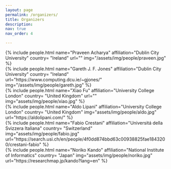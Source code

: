 ```yaml
---
layout: page
permalink: /organizers/
title: Organizers
description:
nav: true
nav_order: 4

---
```

  <div class="col-sm-8">
    <div class="row projects pt-1 pb-1">
      <div class="col-sm-4">
          {% include people.html name="Praveen Acharya" affiliation="Dublin City University" country= "Ireland" url="" img="/assets/img/people/praveen.jpg" %}
      </div>
      <div class="col-sm-4">
        {% include people.html name="Gareth J. F. Jones" affiliation="Dublin City University" country= "Ireland" url="https://www.computing.dcu.ie/~gjones/" img="/assets/img/people/gareth.jpg" %}
      </div>
      <div class="col-sm-4">
          {% include people.html name="Xiao Fu" affiliation="University College London" country= "United Kingdom" url="" img="assets/img/people/xiao.jpg" %}
      </div>
      <div class="w-100"></div>
      <div class="col-sm-4">
        {% include people.html name="Aldo Lipani" affiliation="University College London"  country= "United Kingdom" img="assets/img/people/aldo.jpg" url="https://aldolipani.com/" %}
      </div>
      <div class="col-sm-4">
        {% include people.html name="Fabio Crestani" affiliation="Universitá della Svizzera Italiana"  country= "Switzerland" img="assets/img/people/fabio.jpg" url="https://search.usi.ch/en/people/4f0dd874bbd63c00938825fae1843200/crestani-fabio" %}
      </div>
      <div class="col-sm-4">
        {% include people.html name="Noriko Kando" affiliation="National Institute of Informatics"  country= "Japan" img="assets/img/people/noriko.jpg" url="https://researchmap.jp/kando?lang=en" %}
      </div>
    </div>
  </div>
  <div class="col-sm-4">
  <p> </p>
  </div>

